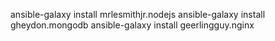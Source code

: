 ansible-galaxy install mrlesmithjr.nodejs
ansible-galaxy install gheydon.mongodb
ansible-galaxy install geerlingguy.nginx